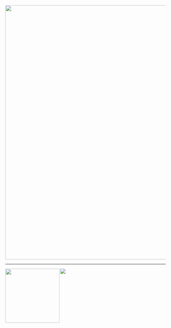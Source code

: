 <img width=800 src="https://github-profile-trophy.vercel.app/?username=Okakakai&column=8&theme=gruvbox&no-frame=true"/>


---

<div>
  <img height="170" align="left" src="https://github-readme-stats.vercel.app/api?username=Okakakai&count_private=true&include_all_commits=true" />
  <img src="https://github-readme-stats.vercel.app/api/top-langs/?username=Okakakai&layout=compact" />
</div>
